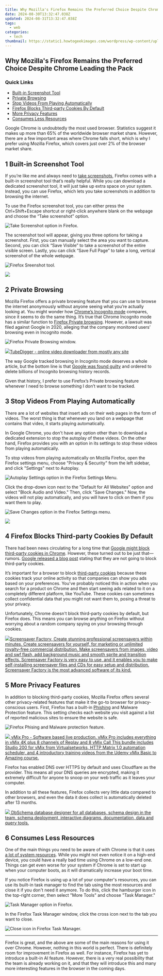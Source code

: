 ```yaml
---
title: Why Mozilla's Firefox Remains the Preferred Choice Despite Chrome Leading the Pack
date: 2024-08-30T13:32:47.038Z
updated: 2024-08-31T13:32:47.038Z
tags:
  - web
categories:
  - tech
thumbnail: https://static1.howtogeekimages.com/wordpress/wp-content/uploads/2024/08/a-podium-with-the-firefox-and-chrome-icons-and-firefox-wearing-a-crown.jpg
---
```


## Why Mozilla's Firefox Remains the Preferred Choice Despite Chrome Leading the Pack

### Quick Links

* [Built-in Screenshot Tool](https://fox-http.techidaily.com/2024-approved-perfecting-audio-the-best-cam-mics/)
* [Private Browsing](https://program-issues.techidaily.com/overcome-steam-lag-with-easy-to-follow-optimization-techniques/)
* [Stop Videos From Playing Automatically](https://android-unlock.techidaily.com/how-to-remove-screen-lock-pin-on-vivo-like-a-pro-5-easy-ways-by-drfone-android/)
* [Firefox Blocks Third-party Cookies By Default](https://article-posts.techidaily.com/2024-approved-bridging-words-to-visuals-the-scriptwriters-craft/)
* [More Privacy Features](https://win-howtos.techidaily.com/how-to-fix-windows-11-issues-with-system-file-checker-sfc-and-deployment-image-servicing-and-management-dism/)
* [Consumes Less Resources](https://digital-screen-recording.techidaily.com/master-blending-techniques-for-clips-harmony/)

 Google Chrome is undoubtedly the most used browser. Statistics suggest it makes up more than 65% of the worldwide browser market share. However, there are a few important areas where Chrome falls short, which is why I prefer using Mozilla Firefox, which covers just over 2% of the browser market share.

## 1  Built-in Screenshot Tool 

 If you’re like me and always need to [take screenshots](https://fox-http.techidaily.com/new-inside-the-labyroud-of-vrs-latest-creations/), Firefox comes with a built-in screenshot tool that’s really helpful. While you can download a dedicated screenshot tool, it will just take up extra space on your system. Instead, you can use Firefox, which lets you take screenshots in addition to browsing the internet.

 To use the Firefox screenshot tool, you can either press the Ctrl+Shift+Escape shortcut or right-click anywhere blank on the webpage and choose the “Take screenshot” option.

![Take Screenshot option in Firefox.](https://static1.howtogeekimages.com/wordpress/wp-content/uploads/2024/08/take-screenshot-option-in-firefox.jpg) 

 The screenshot tool will appear, giving you three options for taking a screenshot. First, you can manually select the area you want to capture. Second, you can click “Save Visible” to take a screenshot of the entire visible screen. Lastly, you can click “Save Full Page” to take a long, vertical screenshot of the whole webpage.

![Firefox Sreenshot tool.](https://static1.howtogeekimages.com/wordpress/wp-content/uploads/2024/08/firefox-sreenshot-tool.jpg) 

<!-- affiliate ads begin -->
<a href="https://store.revouninstaller.com/order/checkout.php?PRODS=27889512&QTY=1&AFFILIATE=108875&CART=1"><img src="https://secure.avangate.com/images/merchant/4282ec8de8c9be897e7aff4aa231b1a4/728__90.jpg" border="0"></a>
<!-- affiliate ads end -->
## 2  Private Browsing 

 Mozilla Firefox offers a private browsing feature that you can use to browse the internet anonymously without anyone seeing what you’re actually looking at. You might wonder how [Chrome’s Incognito mode](https://visual-screen-recording.techidaily.com/new-pinnacle-5-frame-timelapse-recorder-for-2024/) compares, since it seems to do the same thing. It’s true that Chrome Incognito mode has a similar function to [Firefox Private browsing](https://change-location.techidaily.com/guide-how-to-unbrick-a-bricked-oneplus-11r-phone-drfone-by-drfone-fix-android-problems-fix-android-problems/). However, a lawsuit was filed against Google in 2020, alleging that the company monitored users’ browsing even in Incognito mode.

![Firefox Private Browsing window.](https://static1.howtogeekimages.com/wordpress/wp-content/uploads/2024/08/firefox-private-browsing-window.jpg) 

<!-- affiliate ads begin -->
<a href="https://secure.2checkout.com/order/checkout.php?PRODS=4572700&QTY=1&AFFILIATE=108875&CART=1"><img src="	https://www.tubedigger.com/wp-content/uploads/2020/08/tubedigger-software-new.png" border="0">TubeDigger - online video downloader from mostly any site</a>
<!-- affiliate ads end -->
 The way Google tracked browsing in Incognito mode deserves a whole article, but the bottom line is that [Google was found guilty](https://edition.cnn.com/2024/04/01/tech/google-to-delete-data-records-to-settle-incognito-lawsuit/index.html) and ordered to delete billions of Incognito browsing history records.

 Given that history, I prefer to use Firefox’s Private browsing feature whenever I need to browse something I don’t want to be tracked.

## 3  Stop Videos From Playing Automatically 

 There are a lot of websites that insert ads on their web pages in the form of videos. The worst thing is that whenever you land on a webpage that contains that video, it starts playing automatically.

 In Google Chrome, you don't have any option other than to download a dedicated extension to stop the autoplay of these videos. On the other hand, Firefox provides you with an option in its settings to stop these videos from playing automatically.

 To stop videos from playing automatically on Mozilla Firefox, open the Firefox settings menu, choose "Privacy & Security" from the left sidebar, and click "Settings" next to Autoplay.

![Autoplay Settings option in the Firefox Settings Menu.](https://static1.howtogeekimages.com/wordpress/wp-content/uploads/2024/08/autoplay-settings-option-in-the-firefox-settings-menu.jpg) 

 Click the drop-down icon next to the "Default for All Websites" option and select "Block Audio and Video." Then, click "Save Changes." Now, the videos will not play automatically, and you will have to click on them if you want them to play.

![Save Changes option in the Firefox Settings menu.](https://static1.howtogeekimages.com/wordpress/wp-content/uploads/2024/08/save-changes-option-in-the-firefox-settings-menu.jpg) 

<!-- affiliate ads begin -->
<a href="https://secure.2checkout.com/order/checkout.php?PRODS=4728277&QTY=1&AFFILIATE=108875&CART=1"><img src="https://secure.avangate.com/images/merchant/f7f07e7dab09533bc71247a5b29a7373/products/1_iDeviceMessageBox.png" border="0"></a>
<!-- affiliate ads end -->
## 4  Firefox Blocks Third-party Cookies By Default 

 There had been news circulating for a long time that [Google might block third-party cookies in Chrome](https://facebook-videos.techidaily.com/new-2024-approved-unlocking-aspect-ratios-the-key-to-facebook-video-success/). However, these turned out to be just that—rumors. [Google released a blog post](https://privacysandbox.com/news/privacy-sandbox-update/) stating that they are not going to block third-party cookies.

 It’s important for a browser to block [third-party cookies](https://ai-video-editing.techidaily.com/new-in-2024-are-you-thinking-of-learning-video-editing-in-the-final-cut-pro-software-in-this-article-you-will-learn-different-ways-of-splitting-and-merging-/) because these cookies track your online activity so that companies can show you ads based on your preferences. You've probably noticed this in action when you search for a product on Chrome and then start seeing ads related to it on a completely different platform, like YouTube. These cookies can sometimes collect confidential data that you might not want them to, posing a threat to your privacy.

 Unfortunately, Chrome doesn't block third-party cookies by default, but Firefox does. This means you can browse anything on Firefox without worrying about a random company spying on your browsing through cookies.

<!-- affiliate ads begin -->
<a href="https://secure.2checkout.com/order/checkout.php?PRODS=194977&QTY=1&AFFILIATE=108875&CART=1"><img src="https://www.blumentals.net/scrfactory/images/screensaver-software.png" border="0">Screensaver Factory, Create stunning professional screensavers within minutes. Create screensavers for yourself, for marketing or unlimited royalty-free commercial distribution. Make screensavers from images, video and swf flash, add background music and smooth sprite and transition effects. Screensaver Factory is very easy to use, and it enables you to make self-installing screensaver files and CDs for easy setup and distribution. Screensaver Factory is the most advanced software of its kind.</a>
<!-- affiliate ads end -->
## 5  More Privacy Features 

 In addition to blocking third-party cookies, Mozilla Firefox offers several other privacy-related features that make it the go-to browser for privacy-conscious users. First, Firefox has a built-in [Phishing](https://visual-screen-recording.techidaily.com/updated-in-2024-the-essential-filmmakers-toolkit-a-guide-to-audio-recording/) and Malware Protection feature. This setting checks each website you visit against a list of reported malicious sites to ensure the website is safe.

![Firefox Phising and Malware protection feature.](https://static1.howtogeekimages.com/wordpress/wp-content/uploads/2024/08/firefox-phising-and-malware-protection-feature.jpg) 

<!-- affiliate ads begin -->
<a href="https://secure.2checkout.com/order/checkout.php?PRODS=30901410&QTY=1&AFFILIATE=108875&CART=1"> <img src="https://secure.avangate.com/images/merchant/ce9a6fb2becc2d235e62b125e9260102/products/copy_1_copy_vMixCallScreenshot1-large.jpg" border="0"> vMix Pro - Software based live production. vMix Pro includes everything in vMix 4K plus 8 channels of Replay and 8 vMix Call 
This bundle includes Studio 200 for vMix from Virtualsetworks, HTTP Matrix 1.0 automation scheduler, and 4 introductory training videos from the Udemy vMix Basic to Amazing course. </a>
<!-- affiliate ads end -->
 Firefox has enabled DNS over HTTPS by default and uses Cloudflare as the provider. This means all your DNS queries are encrypted, making it extremely difficult for anyone to snoop on your web traffic as it leaves your computer.

 In addition to all these features, Firefox collects very little data compared to other browsers, and even the data it does collect is automatically deleted after 13 months.

<!-- affiliate ads begin -->
<a href="https://shop.dbschema.com/order/checkout.php?PRODS=19867419&QTY=1&AFFILIATE=108875&CART=1"> <img src="https://secure.avangate.com/images/merchant/176b22bab4e94a28619ca2433b2ef241/products/1_icon256.png" border="0">
DbSchema database designer for all databases, schema design in the team, schema deployment, interactive diagrams, documentation, data and query tools. </a>
<!-- affiliate ads end -->
## 6  Consumes Less Resources 

 One of the main things you need to be aware of with Chrome is that it uses [a lot of system resources](https://some-skills.techidaily.com/new-upgraded-multitasking-with-microsofts-multi-display-feature-in-edge/). While you might not even notice it on a high-end device, you could have a really bad time using Chrome on a low-end one. Things can get even worse for your system if Chrome is set to start up when your computer boots, as it will dramatically increase your boot time.

 If you notice Firefox is using up a lot of your computer's resources, you can use its built-in task manager to find the tab using the most resources and close it if you don't need it anymore. To do this, click the hamburger icon in the top-right corner, then select "More Tools" and choose "Task Manager."

![Task Manager option in Firefox.](https://static1.howtogeekimages.com/wordpress/wp-content/uploads/2024/08/task-manager-option-in-firefox.jpg) 

 In the Firefox Task Manager window, click the cross icon next to the tab you want to close.

![Close icon in Firefox Task Manager.](https://static1.howtogeekimages.com/wordpress/wp-content/uploads/2024/08/close-icon-in-firefox-task-manager.jpg) 

---

 Firefox is great, and the above are some of the main reasons for using it over Chrome. However, nothing in this world is perfect. There is definitely room for improvement in Firefox as well. For instance, Firefox has yet to introduce a built-in AI feature. However, there is a very real possibility that the team is already working on it, and that they will introduce this and many more interesting features in the browser in the coming days.

<ins class="adsbygoogle"
     style="display:block"
     data-ad-format="autorelaxed"
     data-ad-client="ca-pub-7571918770474297"
     data-ad-slot="1223367746"></ins>



<ins class="adsbygoogle"
     style="display:block"
     data-ad-client="ca-pub-7571918770474297"
     data-ad-slot="8358498916"
     data-ad-format="auto"
     data-full-width-responsive="true"></ins>


